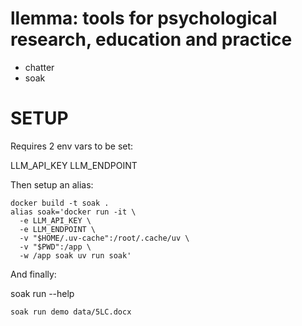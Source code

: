 
# llemma: tools for psychological research, education and practice

- chatter
- soak



# SETUP 

Requires 2 env vars to be set:

LLM_API_KEY
LLM_ENDPOINT

Then setup an alias:

```
docker build -t soak .
alias soak='docker run -it \
  -e LLM_API_KEY \
  -e LLM_ENDPOINT \
  -v "$HOME/.uv-cache":/root/.cache/uv \
  -v "$PWD":/app \
  -w /app soak uv run soak'
```

And finally:

soak run --help 

```
soak run demo data/5LC.docx
```